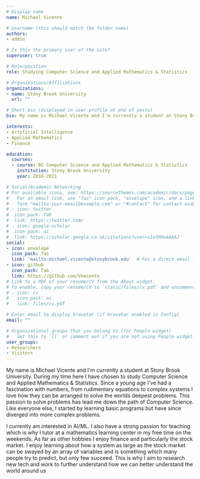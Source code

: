 ```yaml
---
# Display name
name: Michael Vicente

# Username (this should match the folder name)
authors:
- admin

# Is this the primary user of the site?
superuser: true

# Role/position
role: Studying Computer Science and Applied Mathematics & Statistics

# Organizations/Affiliations
organizations:
- name: Stony Brook University
  url: ""

# Short bio (displayed in user profile at end of posts)
bio: My name is Michael Vicente and I'm currently a student at Stony Brook University. During my time here I have chosen to study Computer Science and Applied Mathematics & Statistics.

interests:
- Artificial Intelligence
- Applied Mathematics
- Finance

education:
  courses:
  - course: BS Computer Science and Applied Mathematics & Statistics
    institution: Stony Brook University
    year: 2018-2021

# Social/Academic Networking
# For available icons, see: https://sourcethemes.com/academic/docs/page-builder/#icons
#   For an email link, use "fas" icon pack, "envelope" icon, and a link in the
#   form "mailto:your-email@example.com" or "#contact" for contact widget.
# - icon: twitter
#  icon_pack: fab
#  link: https://twitter.com/
# - icon: google-scholar
#  icon_pack: ai
#  link: https://scholar.google.co.uk/citations?user=sIwtMXoAAAAJ
social:
- icon: envelope
  icon_pack: fas
  link: 'mailto:michael.vicente@stonybrook.edu'  # For a direct email link, use "mailto:test@example.org".
- icon: github
  icon_pack: fab
  link: https://github.com/Veecente
# Link to a PDF of your resume/CV from the About widget.
# To enable, copy your resume/CV to `static/files/cv.pdf` and uncomment the lines below.
# - icon: cv
#   icon_pack: ai
#   link: files/cv.pdf

# Enter email to display Gravatar (if Gravatar enabled in Config)
email: ""

# Organizational groups that you belong to (for People widget)
#   Set this to `[]` or comment out if you are not using People widget.
user_groups:
- Researchers
- Visitors
---
```


My name is Michael Vicente and I'm currently a student at Stony Brook University. During my time here I have chosen to study Computer Science and Applied Mathematics & Statistics. Since a young age I've had a fascination with numbers, from rudimentary equations to complex systems I love how they can be arranged to solve the worlds deepest problems. This passion to solve problems has lead me down the path of Computer Science. Like everyone else, I started by learning basic programs but have since diverged into more complex problems.

I currently am interested in AI/ML. I also have a strong passion for teaching which is why I tutor at a mathematics learning center in my free time on the weekends. As far as other hobbies I enjoy finance and particularly the stock market. I enjoy learning about how a system as large as the stock market can be swayed by an array of variables and is something which many people try to predict, but only few succeed. This is why I aim to research new tech and work to further understand how we can better understand the world around us
